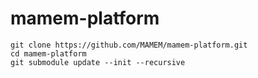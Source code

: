 # mamem-platform
```
git clone https://github.com/MAMEM/mamem-platform.git
cd mamem-platform
git submodule update --init --recursive
```
